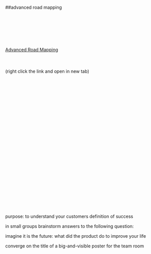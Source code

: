 <!-- .slide: data-background="resources/footer.svg" data-background-size="contain" data-background-position="bottom"  -->

##advanced road mapping

<br/>
<br/>
<br/>
<br/>
<br/>
<br/>
<a href="https://www.safaribooksonline.com/library/view/oreilly-software-architecture/9781491976203/video302676.html?autoStart=True">Advanced Road Mapping</a>
<br/>
<br/>
<br/>
<br/>
(right click the link and open in new tab)
<br/>
<br/>
<br/>
<br/>
<br/>
<br/>
<br/>
<br/>
<br/>
<br/>
<br/>
<br/>
<br/>
<br/>
<br/>
<br/>
<br/>
<br/>
<br/>
<br/>
<br/>
<br/>
<br/>
<br/>
<br/>
<br/>
<aside class="notes">
  <p>
    purpose: to understand your customers definition of success
  </p>
  <p>
    in small groups brainstorm answers to the following question:
  </p>
  <p>
    imagine it is the future: what did the product do to improve your life
  </p>
  <p>
    converge on the title of a big-and-visible poster for the team room
  </p>
</aside>

